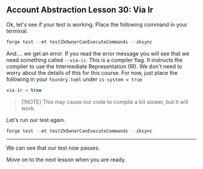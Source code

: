 ## Account Abstraction Lesson 30: Via Ir

Ok, let's see if your test is working. Place the following command in your terminal. 

```js
forge test --mt testZkOwnerCanExecuteCommands --zksync
```

And.... we get an error. If you read the error message you will see that we need something called `--via-ir`. This is a compiler flag. It instructs the compiler to use the Intermediate Representation (IR). We don't need to worry about the details of this for this course. For now, just place the following in your `foundry.toml` under `is-system = true`

```js
via-ir = true
```

>[!NOTE] This may cause our code to compile a bit slower, but it will work. 

Let's run our test again.

```js
forge test --mt testZkOwnerCanExecuteCommands --zksync
```
---

We can see that our test now passes. 

Move on to the next lesson when you are ready. 